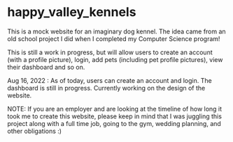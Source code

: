 # happy_valley_kennels

This is a mock website for an imaginary dog kennel. The idea came from an old school project I did when I completed my Computer Science program!

This is still a work in progress, but will allow users to create an account (with a profile picture), login, add pets (including pet profile pictures),
view their dashboard and so on. 

Aug 16, 2022 : 
  As of today, users can create an account and login. The dashboard is still in progress. Currently working on the design of the website. 

NOTE: If you are an employer and are looking at the timeline of how long it took me to create this website, please keep in mind that I was juggling this project along with a full time job, going to the gym, wedding planning, and other obligations :) 
